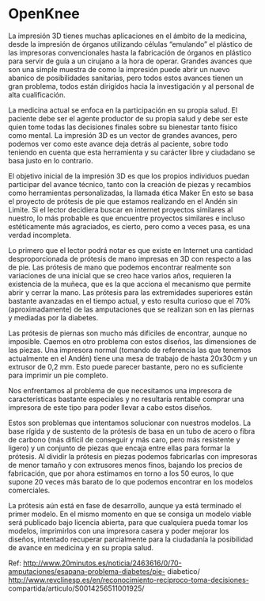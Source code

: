 # OpenKnee

La impresión 3D tienes muchas aplicaciones en el ámbito de la medicina, desde la impresión de órganos utilizando células “emulando” el plástico de las impresoras convencionales hasta la fabricación de órganos en plástico para servir de guía a un cirujano a la hora de operar. Grandes avances que son una simple muestra de como la impresión puede abrir un nuevo abanico de posibilidades sanitarias, pero todos estos avances tienen un gran problema, todos están dirigidos hacia la investigación y al personal de alta
cualificación. 

La medicina actual se enfoca en la participación en su propia salud. El paciente debe ser el agente productor de su propia salud y debe ser este quien tome todas las decisiones finales sobre su bienestar tanto físico como mental. La impresión 3D es un vector de grandes avances, pero podemos ver como este
avance deja detrás al paciente, sobre todo teniendo en cuenta que esta herramienta y su carácter libre y ciudadano se basa justo en lo contrario.

El objetivo inicial de la impresión 3D es que los propios individuos puedan participar del avance técnico, tanto con la creación de piezas y recambios como herramientas personalizadas, la llamada ética Maker En esto se basa el proyecto de prótesis de pie que estamos realizando en el Andén sin Limite. Si el lector decidiera buscar en internet proyectos similares al nuestro, lo más probable es que encuentre proyectos similares e incluso estéticamente más agraciados, es cierto, pero como a veces pasa, es una verdad
incompleta.

Lo primero que el lector podrá notar es que existe en Internet una cantidad desproporcionada de prótesis de mano impresas en 3D con respecto a las de pie. Las prótesis de mano que podemos encontrar realmente son variaciones de una inicial que se creo hace varios años, requieren la existencia de la muñeca, que es la que acciona el mecanismo que permite abrir y cerrar la mano. Las prótesis para las extremidades superiores están bastante avanzadas en el tiempo actual, y esto resulta curioso que el 70% (aproximadamente) de las amputaciones que se realizan son en las piernas y mediadas por la diabetes. 

Las prótesis de piernas son mucho más difíciles de encontrar, aunque no imposible. Caemos en otro problema con estos diseños, las dimensiones de las piezas. Una impresora normal (tomando de referencia las que tenemos actualmente en el Andén) tiene una mesa de trabajo de hasta 20x30cm y un extrusor de 0,2 mm. Esto puede parecer bastante, pero no es suficiente para imprimir un pie completo. 

Nos enfrentamos al problema de que necesitamos una impresora de características bastante especiales y no resultaría rentable comprar una impresora de este tipo para poder llevar a cabo estos diseños.

Estos son problemas que intentamos solucionar con nuestros modelos. La base rígida y de sustento de la prótesis de basa en un tubo de acero o fibra de carbono (más difícil de conseguir y más caro, pero más resistente y ligero) y un conjunto de piezas que encaja entre ellas para formar la prótesis. Al dividir la prótesis en piezas podemos fabricarlas con impresoras de menor tamaño y con extrusores menos finos, bajando los precios de fabricación, que por ahora estimamos en torno a los 50 euros, lo que supone 20 veces más barato de lo que podemos encontrar en los modelos comerciales.

La prótesis aún está en fase de desarrollo, aunque ya está terminado el primer modelo. En el mismo momento en que se consiga un modelo viable será publicado bajo licencia abierta, para que cualquiera pueda tomar los modelos, imprimirlos con una impresora casera y poder mejorar los diseños, intentado recuperar parcialmente para la ciudadanía la posibilidad de avance en medicina y en su propia salud.

Ref: http://www.20minutos.es/noticia/2463616/0/70-amputaciones/esapana-problema-diabetes/pie-
diabetico/
http://www.revclinesp.es/en/reconocimiento-reciproco-toma-decisiones-
compartida/articulo/S0014256511001925/

